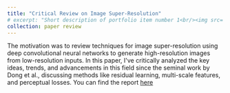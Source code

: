 ```yaml
---
title: "Critical Review on Image Super-Resolution"
# excerpt: "Short description of portfolio item number 1<br/><img src='/images/500x300.png'>"
collection: paper review
---
```


The motivation was to review techniques for image super-resolution using deep convolutional neural networks to generate high-resolution images from low-resolution inputs. In this paper, I've critically analyzed the key ideas, trends, and advancements in this field since the seminal work by Dong et al., discussing methods like residual learning, multi-scale features, and perceptual losses. You can find the report <a href="https://drive.google.com/file/d/1wIpgpfRsCc4XCVgeusn1KCfFMm3pUGwg/view?usp=sharing">here</a>